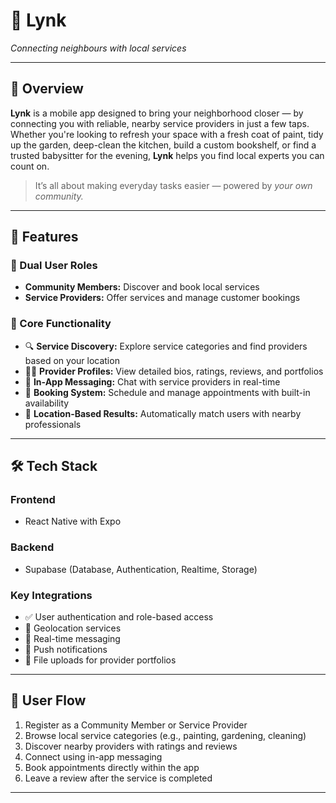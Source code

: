  # 🔗 Lynk  
*Connecting neighbours with local services*

---

## 📖 Overview  
**Lynk** is a mobile app designed to bring your neighborhood closer — by connecting you with reliable, nearby service providers in just a few taps. Whether you're looking to refresh your space with a fresh coat of paint, tidy up the garden, deep-clean the kitchen, build a custom bookshelf, or find a trusted babysitter for the evening, **Lynk** helps you find local experts you can count on.

> It’s all about making everyday tasks easier — powered by *your own community.*

---

## 🚀 Features  

### 👥 Dual User Roles  
- **Community Members:** Discover and book local services  
- **Service Providers:** Offer services and manage customer bookings  

### 🔧 Core Functionality  
- 🔍 **Service Discovery:** Explore service categories and find providers based on your location  
- 🧑‍🔧 **Provider Profiles:** View detailed bios, ratings, reviews, and portfolios  
- 💬 **In-App Messaging:** Chat with service providers in real-time  
- 📆 **Booking System:** Schedule and manage appointments with built-in availability  
- 📍 **Location-Based Results:** Automatically match users with nearby professionals  

---

## 🛠️ Tech Stack  

### Frontend  
- React Native with Expo  

### Backend  
- Supabase (Database, Authentication, Realtime, Storage)  

### Key Integrations  
- ✅ User authentication and role-based access  
- 📍 Geolocation services  
- 💬 Real-time messaging  
- 🔔 Push notifications  
- 📁 File uploads for provider portfolios  

---

## 📱 User Flow  
1. Register as a Community Member or Service Provider  
2. Browse local service categories (e.g., painting, gardening, cleaning)  
3. Discover nearby providers with ratings and reviews  
4. Connect using in-app messaging  
5. Book appointments directly within the app  
6. Leave a review after the service is completed  

---
